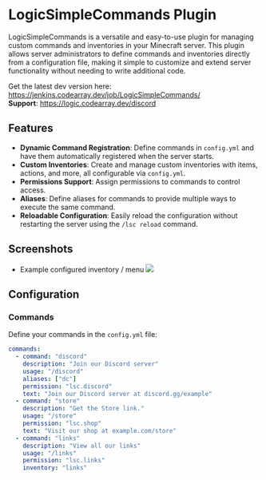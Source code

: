 # LogicSimpleCommands Plugin

LogicSimpleCommands is a versatile and easy-to-use plugin for managing custom commands and inventories in your Minecraft server. This plugin allows server administrators to define commands and inventories directly from a configuration file, making it simple to customize and extend server functionality without needing to write additional code.


Get the latest dev version here: https://jenkins.codearray.dev/job/LogicSimpleCommands/  
**Support**: https://logic.codearray.dev/discord  

## Features

- **Dynamic Command Registration**: Define commands in `config.yml` and have them automatically registered when the server starts.
- **Custom Inventories**: Create and manage custom inventories with items, actions, and more, all configurable via `config.yml`.
- **Permissions Support**: Assign permissions to commands to control access.
- **Aliases**: Define aliases for commands to provide multiple ways to execute the same command.
- **Reloadable Configuration**: Easily reload the configuration without restarting the server using the `/lsc reload` command.

## Screenshots
- Example configured inventory / menu ![](https://cdn.codearray.dev/imgs/LogicSimpleCommands-gui-1.png)  

## Configuration

### Commands

Define your commands in the `config.yml` file:

```yaml
commands:
  - command: "discord"
    description: "Join our Discord server"
    usage: "/discord"
    aliases: ["dc"]
    permission: "lsc.discord"
    text: "Join our Discord server at discord.gg/example"
  - command: "store"
    description: "Get the Store link."
    usage: "/store"
    permission: "lsc.shop"
    text: "Visit our shop at example.com/store"
  - command: "links"
    description: "View all our links"
    usage: "/links"
    permission: "lsc.links"
    inventory: "links"
```

